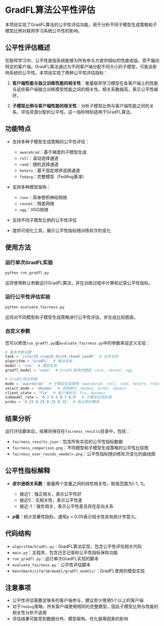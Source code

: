 # GradFL算法公平性评估

本项目实现了GradFL算法的公平性评估功能，用于分析不同子模型生成策略和子模型比例对联邦学习系统公平性的影响。

## 公平性评估概述

在联邦学习中，公平性是指系统能够为所有参与方提供相似的性能收益，而不偏向特定的客户端。GradFL算法通过为不同客户端分配不同大小的子模型，可能会影响系统的公平性。本项目实现了两种公平性评估指标：

1. **客户端性能与独立训练性能的相关性**：衡量联邦学习模型在各客户端上的性能与这些客户端独立训练模型性能之间的相关性。相关系数越高，表示公平性越好。

2. **子模型比例与客户端性能的相关性**：分析子模型比例与客户端性能之间的关系，评估资源分配的公平性。这一指标特别适用于GradFL算法。

## 功能特点

- 支持多种子模型生成策略的公平性评估：
  - `awareGrad`：基于梯度的子模型生成
  - `roll`：滚动选择通道
  - `rand`：随机选择通道
  - `hetero`：基于固定顺序选择通道
  - `fedavg`：完整模型（FedAvg基准）

- 支持多种模型架构：
  - `conv`：简单卷积神经网络
  - `resnet`：残差网络
  - `vgg`：VGG网络

- 支持不同子模型比例的公平性评估

- 提供可视化工具，展示公平性指标随训练轮次的变化

## 使用方法

### 运行单次GradFL实验

```bash
python run_gradfl.py
```

这将使用默认参数运行GradFL算法，并在训练过程中计算和记录公平性指标。

### 运行公平性评估实验

```bash
python evaluate_fairness.py
```

这将对不同模型和子模型生成策略进行公平性评估，并生成比较图表。

### 自定义参数

您可以修改`run_gradfl.py`或`evaluate_fairness.py`中的参数来自定义实验：

```python
# 基本参数设置
task = 'cifar10_cnum10_dist0_skew0_seed0'  # 任务名称
algorithm = 'GradFL'  # 算法名称
model = 'cnn'  # 模型名称
gradfl_model = 'conv'  # GradFL使用的模型：conv, resnet, vgg

# GradFL特定参数
mode = 'awareGrad'  # 子模型生成策略：awareGrad, roll, rand, hetero, fedavg
select_mode = 'absmax'  # 选择模式：absmax, probs, absmin
client_state = 'fix'  # 客户端状态：fix, dynamic
submodel_rate = '0.3 0.5 0.7 0.9'  # 子模型比例列表
probs = '0.25 0.25 0.25 0.25'  # 各比例的概率
```

## 结果分析

运行评估脚本后，结果将保存在`fairness_results`目录中，包括：

- `fairness_results.json`：包含所有实验的公平性指标数据
- `fairness_comparison.png`：不同模型和子模型生成策略的公平性比较图
- `fairness_over_rounds_<model>.png`：公平性指标随训练轮次变化的曲线图

## 公平性指标解释

- **皮尔逊相关系数**：衡量两个变量之间的线性相关性，取值范围为[-1, 1]。
  - 接近1：强正相关，表示公平性好
  - 接近0：无相关性，表示公平性差
  - 接近-1：强负相关，表示公平性差且存在反向关系

- **p值**：统计显著性指标，通常p < 0.05表示相关性具有统计学意义。

## 代码结构

- `algorithm/GradFL.py`：GradFL算法实现，包含公平性评估相关代码
- `main.py`：主程序，包含日志记录和公平性指标保存功能
- `run_gradfl.py`：运行单次GradFL实验的脚本
- `evaluate_fairness.py`：公平性评估脚本
- `benchmark/cifar10/model/gradfl_models/`：GradFL使用的模型实现

## 注意事项

- 公平性评估需要足够多的客户端参与，建议至少使用5个以上的客户端
- 对于`fedavg`策略，所有客户端使用相同的完整模型，因此子模型比例与性能的相关性分析不适用
- 评估结果可能受到数据分布、模型架构、优化器等因素的影响